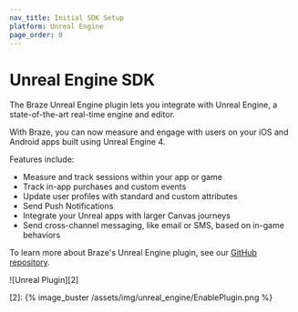 ```yaml
---
nav_title: Initial SDK Setup
platform: Unreal Engine
page_order: 0
---
```


# Unreal Engine SDK

The Braze Unreal Engine plugin lets you integrate with Unreal Engine, a state-of-the-art real-time engine and editor.

With Braze, you can now measure and engage with users on your iOS and Android apps built using Unreal Engine 4.

Features include:

* Measure and track sessions within your app or game
* Track in-app purchases and custom events
* Update user profiles with standard and custom attributes
* Send Push Notifications
* Integrate your Unreal apps with larger Canvas journeys
* Send cross-channel messaging, like email or SMS, based on in-game behaviors

To learn more about Braze's Unreal Engine plugin, see our [GitHub repository][1].

![Unreal Plugin][2]

[1]: https://github.com/braze-inc/braze-unreal-sdk
[2]: {% image_buster /assets/img/unreal_engine/EnablePlugin.png %}
